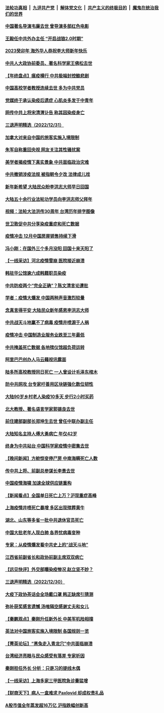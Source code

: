 ####  [法轮功真相](../../../../basic/blob/master/README.md?t=01012012) &nbsp;|&nbsp; [九评共产党](../../../../9ping.md/blob/master/README.md?t=01012012) &nbsp;|&nbsp; [解体党文化](../../../../jtdwh.md/blob/master/README.md?t=01012012)  &nbsp;|&nbsp; [共产主义的终极目的](../../../../gczydzjmd.md/blob/master/README.md?t=01012012) &nbsp;|&nbsp; [魔鬼在统治我们的世界](../../../../mgztzwmdsj.md/blob/master/README.md?t=01012012) 

#### [中国著名导演韦廉去世 曾导演多部红色电影](../pages/nsc413/n13897077.md?t=01012012) 

#### [王毅任中共外办主任 “开启战狼2.0时期”](../pages/nsc413/n13896883.md?t=01012012) 

#### [2023癸卯年 海外华人恭祝李大师新年快乐](../pages/nsc413/n13896888.md?t=01012012) 

#### [中共人大政协前委员、著名科学家王佛松去世](../pages/nsc413/n13896849.md?t=01012012) 

#### [【年终盘点】瘟疫横行 中共极端封控酿悲剧](../pages/nsc413/n13896504.md?t=01012012) 


#### [中国高校学者教授连续去世 多为中共党员](../pages/nsc413/n13896791.md?t=01012012) 

#### [党媒终于承认染疫后遗症 心肌炎多发于中青年](../pages/nsc413/n13896498.md?t=01012012) 

#### [网传中共上将宋清渭讣告 称其因染疫身亡](../pages/nsc413/n13896676.md?t=01012012) 

#### [三退声明精选（2022/12/31）](../pages/nsc413/n13896768.md?t=01012012) 

#### [加拿大对来自中国的旅客实施入境限制](../pages/nsc413/n13896654.md?t=01012012) 

#### [朱军自称重回央视 网友关注其性骚扰案](../pages/nsc413/n13896377.md?t=01012012) 

#### [美学者揭疫情下真实景象 中共面临政治灾难](../pages/nsc413/n13896569.md?t=01012012) 

#### [中共撤销涉疫法规 被指朝令夕改 法律成儿戏](../pages/nsc413/n13896578.md?t=01012012) 

#### [新年新希望 大陆民众盼李洪志大师早日回国](../pages/nsc413/n13896577.md?t=01012012) 

#### [大陆五十余行业法轮功学员向李洪志师父拜年](../pages/nsc413/n13895521.md?t=01012012) 

#### [视频：法轮大法洪传30周年 台湾历年排字图像](../pages/nsc413/n13896486.md?t=01012012) 

#### [世卫敦促中共分享染疫重症和死亡数据](../pages/nsc413/n13896494.md?t=01012012) 

#### [疫情冲击 12月中国房屋销售持续下滑](../pages/nsc413/n13896527.md?t=01012012) 

#### [冯小刚：在国外三个多月没阳 回国十来天阳了](../pages/nsc413/n13896554.md?t=01012012) 

#### [【一线采访】河北疫情雪崩 医院接近崩溃](../pages/nsc413/n13896032.md?t=01012012) 

#### [韩驻华公馆逾六成韩籍职员染疫](../pages/nsc413/n13896511.md?t=01012012) 

#### [中共防疫两个“完全正确”？陈文清言论遭批](../pages/nsc413/n13896375.md?t=01012012) 

#### [学者：疫情大爆发 中国两种声音激烈较量](../pages/nsc413/n13895920.md?t=01012012) 

#### [念真言得平安 大陆民众新年感恩李洪志大师](../pages/nsc413/n13894509.md?t=01012012) 

#### [中共战天斗地赢不了病毒 疫情井喷源于人祸](../pages/nsc413/n13895825.md?t=01012012) 

#### [疫情冲击 中国制造业服务业跌至三年最低](../pages/nsc413/n13896495.md?t=01012012) 

#### [中共掩盖死亡数据 各地殡仪馆超负荷运转](../pages/nsc413/n13896505.md?t=01012012) 

#### [阿里巴巴创办人马云藉视讯露面](../pages/nsc413/n13896390.md?t=01012012) 

#### [陆多所高校教授同日死亡 一人曾设计毛泽东棺木](../pages/nsc413/n13896311.md?t=01012012) 

#### [防中共网攻 台专家吁善用区块链强化数位韧性](../pages/nsc413/n13896333.md?t=01012012) 

#### [大陆90岁乡村老人染疫10多天 步行2小时买药](../pages/nsc413/n13896313.md?t=01012012) 

#### [北大教授、著名语言学家郭锡良去世](../pages/nsc413/n13896258.md?t=01012012) 

#### [前住建部副部长郑坤生去世 曾任中联办副主任](../pages/nsc413/n13896314.md?t=01012012) 

#### [大陆知名主持人傅大勇病亡 年仅42岁](../pages/nsc413/n13896257.md?t=01012012) 

#### [终身为中共站台 中国科学家疫情中密集去世](../pages/nsc413/n13896298.md?t=01012012) 

#### [【晚间新闻】方舱惊变停尸房 中南海瞒死亡人数](../pages/nsc413/n13896087.md?t=01012012) 

#### [传中共上将、前副总参谋长李景去世](../pages/nsc413/n13896017.md?t=01012012) 




#### [中国疫情海啸 加速全球供应链重构](../pages/nsc413/n13896058.md?t=01012012) 

#### [【新闻看点】全国单日死亡上万？沪现重症高峰](../pages/nsc413/n13895833.md?t=01012012) 

#### [上海疫情井喷死亡暴增 多区出现殡葬黄牛](../pages/nsc413/n13896015.md?t=01012012) 

#### [湖北、山东等多省一批中共退休官员死亡](../pages/nsc413/n13895862.md?t=01012012) 

#### [中国大批老年人现白肺 各界忧病毒变种](../pages/nsc413/n13895907.md?t=01012012) 

#### [专家：从疫情爆发看中共史上的“战天斗地”](../pages/nsc413/n13895470.md?t=01012012) 

#### [江西省前副省长和政协前副主席双双病亡](../pages/nsc413/n13895855.md?t=01012012) 

#### [【远见快评】外交部曝染疫惨况 赵立坚不妙？](../pages/nsc413/n13895840.md?t=01012012) 

#### [三退声明精选（2022/12/30）](../pages/nsc413/n13895871.md?t=01012012) 

#### [大疫下政协茶话会全场戴口罩 韩正缺席引猜测](../pages/nsc413/n13895824.md?t=01012012) 

#### [弥补获奖感言遗憾 汤唯隔空感谢丈夫和女儿](../pages/nsc413/n13895784.md?t=01012012) 

#### [【秦鹏观点】秦刚升任新外长 中美军机险相撞](../pages/nsc413/n13895719.md?t=01012012) 

#### [英法对中国旅客实施入境限制 各国规则一览](../pages/nsc413/n13895639.md?t=01012012) 

#### [【菁英论坛】“黑兔走入青龙穴”中共面临崩溃](../pages/nsc413/n13895575.md?t=01012012) 

#### [台湾经济亮眼与民众感受有落差 专家析因](../pages/nsc413/n13895379.md?t=01012012) 

#### [秦刚担任外长 分析：只是习的提线木偶](../pages/nsc413/n13895637.md?t=01012012) 

#### [【一线采访】上海多家三甲医院急诊量猛增](../pages/nsc413/n13895499.md?t=01012012) 

#### [【财商天下】病人一盒难求 Paxlovid 却成权贵礼品](../pages/nsc413/n13895617.md?t=01012012) 

#### [A股市值全年蒸发超16万亿 沪指跌幅创新高](../pages/nsc413/n13895640.md?t=01012012) 

